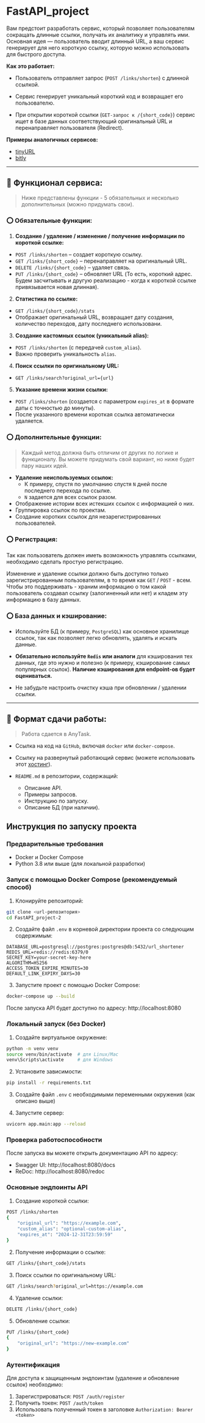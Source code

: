 # FastAPI_project

Вам предстоит разработать сервис, который позволяет пользователям сокращать длинные ссылки, получать их аналитику и управлять ими. Основная идея — пользователь вводит длинный URL, а ваш сервис генерирует для него короткую ссылку, которую можно использовать для быстрого доступа.

**Как это работает:**

- Пользователь отправляет запрос (`POST /links/shorten`) с длинной ссылкой.

- Сервис генерирует уникальный короткий код и возвращает его пользователю.

- При открытии короткой ссылки (`GET-запрос к /{short_code}`) сервис ищет в базе данных соответствующий оригинальный URL и перенаправляет пользователя (Redirect).

**Примеры аналогичных сервисов:**
- [tinyURL](https://tinyurl.com)
- [bitly](https://bitly.com/)

- ---

## **🔴 Функционал сервиса:**

> Ниже представлены функции - 5 обязательных и несколько дополнительных (можно придумать свои).

### **⭕ Обязательные функции:**
1. **Создание / удаление / изменение / получение информации по короткой ссылке:**
  - `POST /links/shorten` – создает короткую ссылку.
  - `GET /links/{short_code}` – перенаправляет на оригинальный URL.
  - `DELETE /links/{short_code}` – удаляет связь.
  - `PUT /links/{short_code}` – обновляет URL (То есть, короткий адрес. Будем засчитывать и другую реализацию - когда к короткой ссылке привязывается новая длинная).
2. **Статистика по ссылке:**
  - `GET /links/{short_code}/stats`
  - Отображает оригинальный URL, возвращает дату создания, количество переходов, дату последнего использовани.
3. **Создание кастомных ссылок (уникальный alias):**
  - `POST /links/shorten` (с передачей `custom_alias`).
  - Важно проверить уникальность `alias`.
4. **Поиск ссылки по оригинальному URL:**
  - `GET /links/search?original_url={url}`
5. **Указание времени жизни ссылки:**
  - `POST /links/shorten` (создается с параметром `expires_at` в формате даты с точностью до минуты).
  - После указанного времени короткая ссылка автоматически удаляется.



### **⭕ Дополнительные функции:**

> Каждый метод должна быть отличим от других по логике и функционалу. Вы можете придумать свой вариант, но ниже будет пару наших идей.

- **Удаление неиспользуемых ссылок:**
  - К примеру, спустя по умолчанию спустя `N` дней после последнего перехода по ссылке.
  - `N` задается для всех ссылок разом.
- Отображение истории всех истекших ссылок с информацией о них.
- Группировка ссылок по проектам.
- Создание коротких ссылок для незарегистрированных пользователей.


### **⭕ Регистрация:**
Так как пользователь должен иметь возможность управлять ссылками, необходимо сделать простую регистрацию.

Изменение и удаление ссылки должно быть доступно только зарегистрированным пользователям, в то время как `GET` / `POST` - всем. Чтобы это поддерживать - храним информацию о том какой пользователь создавал ссылку (залогиненный или нет) и кладем эту информацию в базу данных.

### **⭕ База данных и кэширование:**

- Используйте БД (к примеру, `PostgreSQL`) как основное хранилище ссылок, так как позволяет легко обновлять, удалять и искать данные.

- **Обязательно используйте `Redis` или аналоги** для кэширования тех данных, где это нужно и полезно (к примеру, кэширование самых популярных ссылок). **Наличие кэширования для endpoint-ов будет оцениваться.**

- Не забудьте настроить очистку кэша при обновлении / удалении ссылки.

---

## **🔴 Формат сдачи работы:**

> Работа сдается в AnyTask.

- Ссылка на код на `GitHub`, включая `docker` или `docker-compose`.
- Cсылку на развернутый работающий сервис (можете использовать этот [хостинг](https://dashboard.render.com/)).

- `README.md` в репозитории, содержащий:
  * Описание API.
  * Примеры запросов.
  * Инструкцию по запуску.
  * Описание БД (при наличии).


## Инструкция по запуску проекта

### Предварительные требования
- Docker и Docker Compose
- Python 3.8 или выше (для локальной разработки)

### Запуск с помощью Docker Compose (рекомендуемый способ)

1. Клонируйте репозиторий:
```bash
git clone <url-репозитория>
cd FastAPI_project-2
```

2. Создайте файл `.env` в корневой директории проекта со следующим содержимым:
```env
DATABASE_URL=postgresql://postgres:postgres@db:5432/url_shortener
REDIS_URL=redis://redis:6379/0
SECRET_KEY=your-secret-key-here
ALGORITHM=HS256
ACCESS_TOKEN_EXPIRE_MINUTES=30
DEFAULT_LINK_EXPIRY_DAYS=30
```

3. Запустите проект с помощью Docker Compose:
```bash
docker-compose up --build
```

После запуска API будет доступно по адресу: http://localhost:8080

### Локальный запуск (без Docker)

1. Создайте виртуальное окружение:
```bash
python -m venv venv
source venv/bin/activate  # для Linux/Mac
venv\Scripts\activate     # для Windows
```

2. Установите зависимости:
```bash
pip install -r requirements.txt
```

3. Создайте файл `.env` с необходимыми переменными окружения (как описано выше)

4. Запустите сервер:
```bash
uvicorn app.main:app --reload
```

### Проверка работоспособности

После запуска вы можете открыть документацию API по адресу:
- Swagger UI: http://localhost:8080/docs
- ReDoc: http://localhost:8080/redoc

### Основные эндпоинты API

1. Создание короткой ссылки:
```bash
POST /links/shorten
{
    "original_url": "https://example.com",
    "custom_alias": "optional-custom-alias",
    "expires_at": "2024-12-31T23:59:59"
}
```

2. Получение информации о ссылке:
```bash
GET /links/{short_code}/stats
```

3. Поиск ссылки по оригинальному URL:
```bash
GET /links/search?original_url=https://example.com
```

4. Удаление ссылки:
```bash
DELETE /links/{short_code}
```

5. Обновление ссылки:
```bash
PUT /links/{short_code}
{
    "original_url": "https://new-example.com"
}
```

### Аутентификация

Для доступа к защищенным эндпоинтам (удаление и обновление ссылок) необходимо:
1. Зарегистрироваться: `POST /auth/register`
2. Получить токен: `POST /auth/token`
3. Использовать полученный токен в заголовке `Authorization: Bearer <token>`
